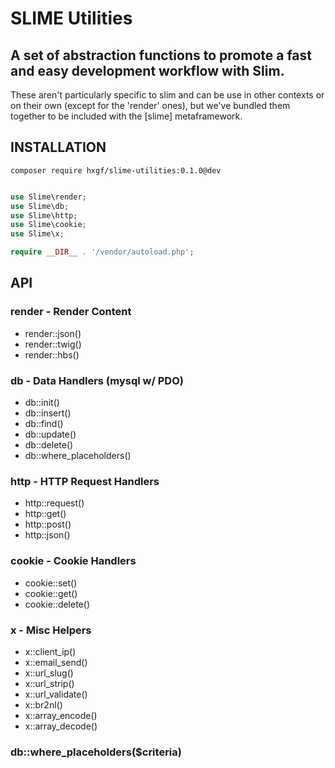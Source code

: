 # SLIME Utilities

## A set of abstraction functions to promote a fast and easy development workflow with Slim.


These aren't particularly specific to slim and can be use in other contexts or on their own (except for the 'render' ones), but we've bundled them together to be included with the [slime] metaframework.




## INSTALLATION
```
composer require hxgf/slime-utilities:0.1.0@dev
```

```php

use Slime\render;
use Slime\db;
use Slime\http;
use Slime\cookie;
use Slime\x;

require __DIR__ . '/vendor/autoload.php';

```

## API

### render - Render Content
- render::json()
- render::twig()
- render::hbs()

### db - Data Handlers (mysql w/ PDO)
- db::init()
- db::insert()
- db::find()
- db::update()
- db::delete()
- db::where_placeholders()

### http - HTTP Request Handlers
- http::request()
- http::get()
- http::post()
- http::json()

### cookie - Cookie Handlers
- cookie::set()
- cookie::get()
- cookie::delete()

### x - Misc Helpers
- x::client_ip()
- x::email_send()
- x::url_slug()
- x::url_strip()
- x::url_validate()
- x::br2nl()
- x::array_encode()
- x::array_decode()


### db::where_placeholders($criteria)